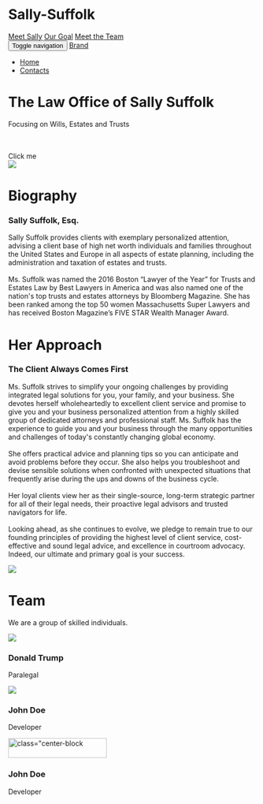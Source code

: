 # Sally-Suffolk
<html>
  
  <head>
    <meta charset="utf-8">
    <meta name="viewport" content="width=device-width, initial-scale=1">
    <script type="text/javascript" src="http://cdnjs.cloudflare.com/ajax/libs/jquery/2.0.3/jquery.min.js"></script>
    <script type="text/javascript" src="http://netdna.bootstrapcdn.com/bootstrap/3.3.4/js/bootstrap.min.js"></script>
    <link href="http://cdnjs.cloudflare.com/ajax/libs/font-awesome/4.3.0/css/font-awesome.min.css"
    rel="stylesheet" type="text/css">
    <link href="http://pingendo.github.io/pingendo-bootstrap/themes/default/bootstrap.css"
    rel="stylesheet" type="text/css">
  </head>
  
  <body>
    <div class="section">
      <div class="container">
        <div class="row">
          <div class="col-md-12">
            <div class="btn-group">
              <a href="#" class="btn btn-primary">Meet Sally</a>
              <a href="#" class="btn btn-primary">Our Goal</a>
              <a href="#" class="btn btn-primary">Meet the Team<br></a>
            </div>
          </div>
        </div>
      </div>
    </div>
    <div class="cover">
      <div class="navbar">
        <div class="container">
          <div class="navbar-header">
            <button type="button" class="navbar-toggle" data-toggle="collapse" data-target="#navbar-ex-collapse">
              <span class="sr-only">Toggle navigation</span>
              <span class="icon-bar"></span>
              <span class="icon-bar"></span>
              <span class="icon-bar"></span>
            </button>
            <a class="navbar-brand" href="#"><span>Brand</span></a>
          </div>
          <div class="collapse navbar-collapse" id="navbar-ex-collapse">
            <ul class="nav navbar-nav navbar-right">
              <li class="active">
                <a href="#">Home</a>
              </li>
              <li>
                <a href="#">Contacts</a>
              </li>
            </ul>
          </div>
        </div>
      </div>
      <div class="cover-image" style="background-image : url('https://www.melvinlaw.com/wp-content/uploads/2015/01/trusts-wills-estates-law.jpg')"></div>
      <div class="container">
        <div class="row">
          <div class="col-md-12 text-center">
            <h1 class="text-inverse">The Law Office of Sally Suffolk</h1>
            <p class="text-inverse">Focusing on Wills, Estates and Trusts</p>
            <br>
            <br>
            <a class="btn btn-lg btn-primary">Click me</a>
          </div>
        </div>
      </div>
    </div>
    <div class="section">
      <div class="container">
        <div class="row">
          <div class="col-md-6">
            <img src="https://asunow.asu.edu/sites/default/files/sally-kitch-crop.jpg"
            class="img-responsive">
          </div>
          <div class="col-md-6">
            <h1 class="text-primary">Biography</h1>
            <h3>Sally Suffolk, Esq.</h3>
            <p>Sally Suffolk provides clients with exemplary personalized attention,
              advising a client base of high net worth individuals and families throughout
              the United States and Europe in all aspects of estate planning, including
              the administration and taxation of estates and trusts.&nbsp;
              <br>
              <br>Ms. Suffolk was named the 2016 Boston “Lawyer of the Year” for Trusts
              and Estates&nbsp;Law by Best Lawyers in America and was also named one
              of the nation's top trusts and estates attorneys by Bloomberg Magazine.
              She has been ranked among the top 50 women Massachusetts Super Lawyers
              and has received Boston Magazine’s FIVE STAR Wealth Manager Award.</p>
          </div>
        </div>
      </div>
    </div>
    <div class="section">
      <div class="container">
        <div class="row">
          <div class="col-md-6">
            <h1 class="text-primary">Her Approach</h1>
            <h3>The Client Always Comes First</h3>
            <p>Ms. Suffolk strives to simplify your ongoing challenges by providing integrated
              legal solutions for you, your family, and your business. She devotes herself
              wholeheartedly to excellent client service and promise to give you and
              your business personalized attention from a highly skilled group of dedicated
              attorneys and professional staff. Ms. Suffolk has the experience to guide
              you and your business through the many opportunities and challenges of
              today's constantly changing global economy.&nbsp;
              <br>
              <br>She offers practical advice and planning tips&nbsp;so you can anticipate
              and avoid problems before they occur. She also helps you troubleshoot and
              devise sensible solutions when confronted with unexpected situations that
              frequently arise during the ups and downs of the business cycle.&nbsp;
              <br>
              <br>Her loyal clients view her as their single-source, long-term strategic
              partner for all of&nbsp;their legal needs, their proactive legal advisors
              and trusted navigators for life.&nbsp;
              <br>
              <br>Looking ahead, as she continues to evolve, we pledge to remain true to
              our founding principles of providing the highest level of client service,
              cost-effective and sound legal advice, and excellence in courtroom advocacy.
              Indeed, our ultimate and primary goal is your success.</p>
          </div>
          <div class="col-md-6">
            <img src="http://i.huffpost.com/gen/2632700/images/o-LAWYER-CLIENT-facebook.jpg"
            class="img-responsive">
          </div>
        </div>
      </div>
    </div>
    <div class="section">
      <div class="container">
        <div class="row">
          <div class="col-md-12">
            <h1 class="text-center text-primary">Team</h1>
            <p class="text-center">We are a group of skilled individuals.</p>
          </div>
        </div>
        <div class="row">
          <div class="col-md-4">
            <img src="Donald-trump.jpg" class="center-block img-responsive">
            <h3 class="text-center">Donald Trump</h3>
            <p class="text-center">Paralegal</p>
          </div>
          <div class="col-md-4">
            <img src="http://theroadto1l.blogs.law.suffolk.edu/files/2014/11/20140611_josephglannon_mjc_308_edit-1-426x188.jpg"
            class="center-block img-responsive">
            <h3 class="text-center">John Doe</h3>
            <p class="text-center">Developer</p>
          </div>
          <div class="col-md-4">
            <img src="http://www.neuroethicssociety.org/assets/delgado%20headshot.png"
            width="200" img-circle="" img-responsive "=" " height="40 " alt="class=&quot;center-block ">
            <h3 class="text-center ">John Doe</h3>
            <p class="text-center ">Developer</p>
          </div>
        </div>
      </div>
    </div>
  

</body></html>
